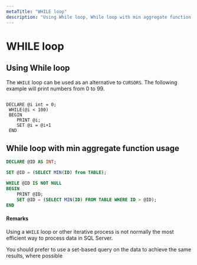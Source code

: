 ```yaml
---
metaTitle: "WHILE loop"
description: "Using While loop, While loop with min aggregate function usage"
---
```


# WHILE loop



## Using While loop


The `WHILE` loop can be used as an alternative to `CURSORS`. The following example will print numbers from 0 to 99.

```

DECLARE @i int = 0;
 WHILE(@i < 100)
 BEGIN
    PRINT @i;
    SET @i = @i+1
 END

```



## While loop with min aggregate function usage


```sql
DECLARE @ID AS INT;

SET @ID = (SELECT MIN(ID) from TABLE);

WHILE @ID IS NOT NULL
BEGIN
    PRINT @ID;
    SET @ID = (SELECT MIN(ID) FROM TABLE WHERE ID > @ID);
END

```



#### Remarks


Using a `WHILE` loop or other iterative process is not normally the most efficient way to process data in SQL Server.

You should prefer to use a set-based query on the data to achieve the same results, where possible

